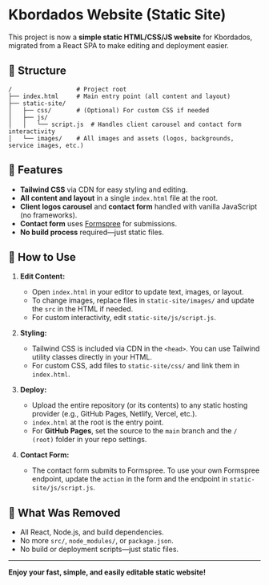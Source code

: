 # Kbordados Website (Static Site)

This project is now a **simple static HTML/CSS/JS website** for Kbordados, migrated from a React SPA to make editing and deployment easier.

## 📁 Structure

```
/                  # Project root
├── index.html     # Main entry point (all content and layout)
├── static-site/
│   ├── css/       # (Optional) For custom CSS if needed
│   ├── js/
│   │   └── script.js  # Handles client carousel and contact form interactivity
│   └── images/    # All images and assets (logos, backgrounds, service images, etc.)
```

## 🧩 Features
- **Tailwind CSS** via CDN for easy styling and editing.
- **All content and layout** in a single `index.html` file at the root.
- **Client logos carousel** and **contact form** handled with vanilla JavaScript (no frameworks).
- **Contact form** uses [Formspree](https://formspree.io/) for submissions.
- **No build process** required—just static files.

## 🚀 How to Use

1. **Edit Content:**
   - Open `index.html` in your editor to update text, images, or layout.
   - To change images, replace files in `static-site/images/` and update the `src` in the HTML if needed.
   - For custom interactivity, edit `static-site/js/script.js`.

2. **Styling:**
   - Tailwind CSS is included via CDN in the `<head>`. You can use Tailwind utility classes directly in your HTML.
   - For custom CSS, add files to `static-site/css/` and link them in `index.html`.

3. **Deploy:**
   - Upload the entire repository (or its contents) to any static hosting provider (e.g., GitHub Pages, Netlify, Vercel, etc.).
   - `index.html` at the root is the entry point.
   - For **GitHub Pages**, set the source to the `main` branch and the `/ (root)` folder in your repo settings.

4. **Contact Form:**
   - The contact form submits to Formspree. To use your own Formspree endpoint, update the `action` in the form and the endpoint in `static-site/js/script.js`.

## 🧹 What Was Removed
- All React, Node.js, and build dependencies.
- No more `src/`, `node_modules/`, or `package.json`.
- No build or deployment scripts—just static files.

---

**Enjoy your fast, simple, and easily editable static website!**

